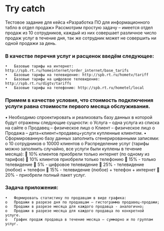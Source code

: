 # Try catch

Тестовое задание для кейса «Разработка  ПО для информационного табло в отдел продаж»
Рассмотрим простую задачу – имеется отдел продаж из 10 сотрудников, каждый из них совершает различное число продаж услуг в течение дня, так же сотрудник может не совершить ни одной продажи за день. 

### В качестве перечня услуг и расценок введём следующее: 
	•	Базовые тарифы на интернет: http://spb.rt.ru/homeinternet/order_internet/base_tarifs
	•	Базовые тарифы на телевидение: http://spb.rt.ru/hometv/tariff 
	•	Базовые тарифы на цифровое телевидение: http://spb.rt.ru/digtv/tariffs
	•	Базовые тарифы на телефонию: http://spb.rt.ru/hometel/local 

### Примем в качестве условия, что стоимость подключения услуги равна стоимости первого месяца обслуживания. 
•	Необходимо спроектировать и реализовать базу данных в которой будут отражены следующие сущности: 
		o	Услуга – одна услуга из списка на сайте
		o	Продавец – физическое лицо
		o	Клиент – физическое лицо
		o	Продажа – дата+клиент+продавец+услуги купленные клиентом.
		•	Сформированную базу данных заполнить сгенерированными записями:
		o	10 сотрудников 
		o	10000 клиентов
		o	Распределение услуг (тарифы можно заполнить случайно, все услуги были куплены в течение месяца):
				10% клиентов приобрели только интернет (по одному из тарифов)
				10% клиентов приобрели только телефонию 
				15% - только телевидение
				5% - цифровое телевидение 
				25% - телевидение (любое) + телефон
				15% - телевидение (любое) + телефон + интернет
				20% - приобрели полный пакет услуг. 
### Задача приложения: 
	•	Формировать статистику по продавцам в виде графика:
	o	Продажи в разрезе дня по продавцам – гистограмма продавец-продажи;
	o	Продажи в разрезе месяца для каждого продавца - аналогично;
	o	Продажи в разрезе месяца для каждого продавца по конкретной услуге. 
	o	График продаж продавца в течение месяца – суммарно и по группам услуг. 


